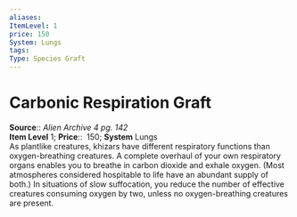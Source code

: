 ```yaml
---
aliases: 
ItemLevel: 1
price: 150
System: Lungs
tags: 
Type: Species Graft
---
```


# Carbonic Respiration Graft

**Source**:: _Alien Archive 4 pg. 142_  
**Item Level** 1;
**Price**::  150; **System** Lungs  
As plantlike creatures, khizars have different respiratory functions than oxygen-breathing creatures. A complete overhaul of your own respiratory organs enables you to breathe in carbon dioxide and exhale oxygen. (Most atmospheres considered hospitable to life have an abundant supply of both.) In situations of slow suffocation, you reduce the number of effective creatures consuming oxygen by two, unless no oxygen-breathing creatures are present.
